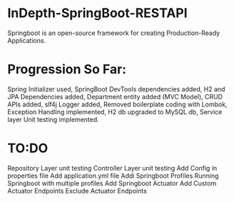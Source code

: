 # InDepth-SpringBoot-RESTAPI

Springboot is an open-source framework for creating Production-Ready Applications.

# Progression So Far:

Spring Initializer used,
SpringBoot DevTools dependencies added,
H2 and JPA Dependencies added,
Department entity added (MVC Model),
CRUD APIs added,
slf4j Logger added,
Removed boilerplate coding with Lombok,
Exception Handling implemented,
H2 db upgraded to MySQL db,
Service layer Unit testing implemented.

# TO:DO

Repository Layer unit testing
Controller Layer unit testing
Add Config in properties file
Add application.yml file
Addi Springboot Profiles
Running Springboot with multiple profiles
Add Springboot Actuator
Add Custom Actuator Endpoints
Exclude Actuator Endpoints

